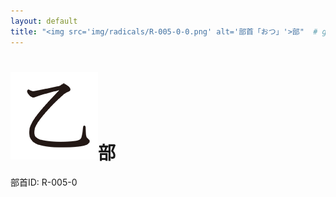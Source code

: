 ```yaml
---
layout: default
title: "<img src='img/radicals/R-005-0-0.png' alt='部首「おつ」'>部"  # glyphをタイトルに使用
---
```


# <img src='img/radicals/R-005-0-0.png' alt='部首「おつ」'>部
部首ID: R-005-0
